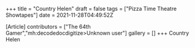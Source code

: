 +++
title = "Country Helen"
draft = false
tags = ["Pizza Time Theatre Showtapes"]
date = 2021-11-28T04:49:52Z

[Article]
contributors = ["The 64th Gamer","mh:decodedocdigitize>Unknown user"]
gallery = []
+++
Country Helen